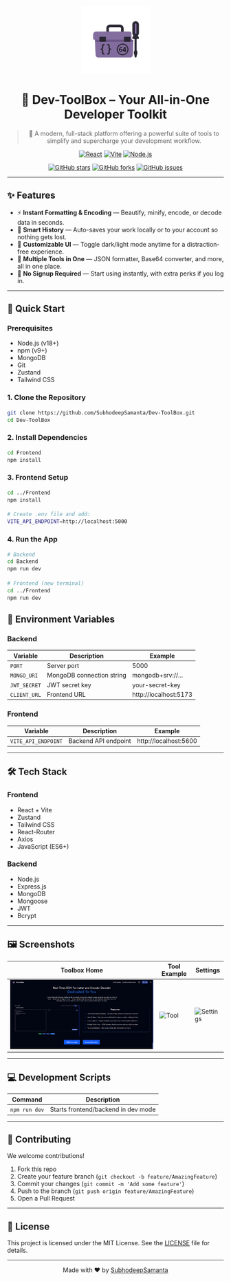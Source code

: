 <div align="center">

<img src="Frontend/public/logo.png" alt="Dev-ToolBox Logo" width="160"/>

# 🧰 Dev-ToolBox – Your All-in-One Developer Toolkit

> 🚀 A modern, full-stack platform offering a powerful suite of tools to simplify and supercharge your development workflow.

[![React](https://img.shields.io/badge/React-2025-61DAFB?style=for-the-badge&logo=react&logoColor=white&labelColor=1e1e1e)](https://reactjs.org/)
[![Vite](https://img.shields.io/badge/Vite-NextGen-646CFF?style=for-the-badge&logo=vite&logoColor=white&labelColor=1e1e1e)](https://vitejs.dev/)
[![Node.js](https://img.shields.io/badge/Node.js-BackEnd-339933?style=for-the-badge&logo=node.js&logoColor=white&labelColor=1e1e1e)](https://nodejs.org/)

[![GitHub stars](https://img.shields.io/github/stars/SubhodeepSamanta/Dev-ToolBox?style=social)](https://github.com/SubhodeepSamanta/Dev-ToolBox/stargazers)
[![GitHub forks](https://img.shields.io/github/forks/SubhodeepSamanta/Dev-ToolBox?style=social)](https://github.com/SubhodeepSamanta/Dev-ToolBox/network/members)
[![GitHub issues](https://img.shields.io/github/issues/SubhodeepSamanta/Dev-ToolBox?style=social)](https://github.com/SubhodeepSamanta/Dev-ToolBox/issues)

---

</div>

## ✨ Features

- ⚡ **Instant Formatting & Encoding** — Beautify, minify, encode, or decode data in seconds.
- 💾 **Smart History** — Auto-saves your work locally or to your account so nothing gets lost.
- 🎨 **Customizable UI** — Toggle dark/light mode anytime for a distraction-free experience.
- 🧩 **Multiple Tools in One** — JSON formatter, Base64 converter, and more, all in one place.
- 🚀 **No Signup Required** — Start using instantly, with extra perks if you log in.

---

## 🚀 Quick Start

### Prerequisites

- Node.js (v18+)
- npm (v9+)
- MongoDB 
- Git
- Zustand
- Tailwind CSS

### 1. Clone the Repository

```bash
git clone https://github.com/SubhodeepSamanta/Dev-ToolBox.git
cd Dev-ToolBox
```

### 2. Install Dependencies

```bash
cd Frontend
npm install
```

### 3. Frontend Setup

```bash
cd ../Frontend
npm install

# Create .env file and add:
VITE_API_ENDPOINT=http://localhost:5000
```

### 4. Run the App

```bash
# Backend
cd Backend
npm run dev

# Frontend (new terminal)
cd ../Frontend
npm run dev
```

## 📁 Environment Variables

### Backend

| Variable            | Description                 | Example                        |
|---------------------|-----------------------------|--------------------------------|
| `PORT`              | Server port                 | 5000                           |
| `MONGO_URI`         | MongoDB connection string   | mongodb+srv://...              |
| `JWT_SECRET`        | JWT secret key              | your-secret-key                |
| `CLIENT_URL`        | Frontend URL                | http://localhost:5173          |

### Frontend

| Variable            | Description                 | Example                        |
|---------------------|-----------------------------|--------------------------------|
| `VITE_API_ENDPOINT` | Backend API endpoint        | http://localhost:5600          |

---

## 🛠️ Tech Stack

### Frontend
- React + Vite
- Zustand
- Tailwind CSS
- React-Router
- Axios
- JavaScript (ES6+)

### Backend 
- Node.js
- Express.js
- MongoDB
- Mongoose
- JWT
- Bcrypt

---

## 🖼️ Screenshots

<div align="center">

| Toolbox Home | Tool Example | Settings |
|--------------|-------------|----------|
| ![Home](Screenshots/Home.png) | ![Tool](Screenshots/Tool.png) | ![Settings](Screenshots/Settings.png) |

</div>

---

## 💻 Development Scripts

| Command        | Description                        |
|----------------|------------------------------------|
| `npm run dev`  | Starts frontend/backend in dev mode |

---

## 🤝 Contributing

We welcome contributions!

1. Fork this repo
2. Create your feature branch (`git checkout -b feature/AmazingFeature`)
3. Commit your changes (`git commit -m 'Add some feature'`)
4. Push to the branch (`git push origin feature/AmazingFeature`)
5. Open a Pull Request

---

## 📝 License

This project is licensed under the MIT License. See the [LICENSE](LICENSE) file for details.

---

<div align="center">

Made with ❤️ by [SubhodeepSamanta](https://github.com/SubhodeepSamanta)

</div>
